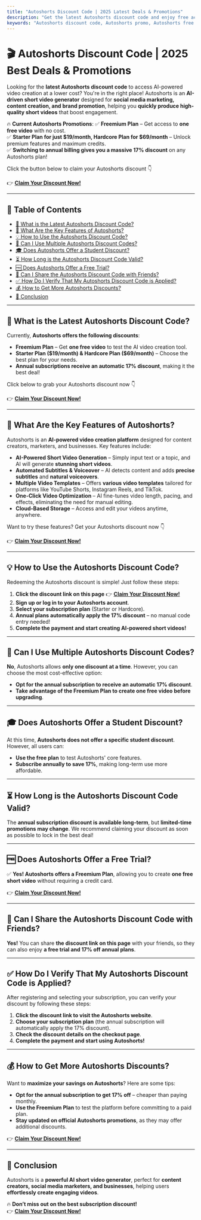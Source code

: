 ```yaml
---
title: "Autoshorts Discount Code | 2025 Latest Deals & Promotions"
description: "Get the latest Autoshorts discount code and enjoy free access plus up to 17% off annual subscriptions! Click the link on this page to register, and the discount will be automatically applied to your account."
keywords: "Autoshorts discount code, Autoshorts promo, Autoshorts free trial, Autoshorts subscription, Autoshorts coupon"
---
```


# 🎬 Autoshorts Discount Code | 2025 Best Deals & Promotions

Looking for the **latest Autoshorts discount code** to access AI-powered video creation at a lower cost? You're in the right place! Autoshorts is an **AI-driven short video generator** designed for **social media marketing, content creation, and brand promotion**, helping you **quickly produce high-quality short videos** that boost engagement.

🔥 **Current Autoshorts Promotions**:
✅ **Freemium Plan** – Get access to **one free video** with no cost.  
✅ **Starter Plan for just $19/month, Hardcore Plan for $69/month** – Unlock premium features and maximum credits.  
✅ **Switching to annual billing gives you a massive 17% discount** on any Autoshorts plan!  

Click the button below to claim your Autoshorts discount 👇  

👉 **[Claim Your Discount Now!](https://bit.ly/40cvngD)**  

---

## 📌 Table of Contents
- [🔖 What is the Latest Autoshorts Discount Code?](#-what-is-the-latest-autoshorts-discount-code)
- [🎥 What Are the Key Features of Autoshorts?](#-what-are-the-key-features-of-autoshorts)
- [💡 How to Use the Autoshorts Discount Code?](#-how-to-use-the-autoshorts-discount-code)
- [🔢 Can I Use Multiple Autoshorts Discount Codes?](#-can-i-use-multiple-autoshorts-discount-codes)
- [🎓 Does Autoshorts Offer a Student Discount?](#-does-autoshorts-offer-a-student-discount)
- [⏳ How Long is the Autoshorts Discount Code Valid?](#-how-long-is-the-autoshorts-discount-code-valid)
- [🆓 Does Autoshorts Offer a Free Trial?](#-does-autoshorts-offer-a-free-trial)
- [👥 Can I Share the Autoshorts Discount Code with Friends?](#-can-i-share-the-autoshorts-discount-code-with-friends)
- [✅ How Do I Verify That My Autoshorts Discount Code is Applied?](#-how-do-i-verify-that-my-autoshorts-discount-code-is-applied)
- [💰 How to Get More Autoshorts Discounts?](#-how-to-get-more-autoshorts-discounts)
- [🏁 Conclusion](#-conclusion)

---

## 🔖 What is the Latest Autoshorts Discount Code?

Currently, **Autoshorts offers the following discounts**:
- **Freemium Plan** – Get **one free video** to test the AI video creation tool.  
- **Starter Plan ($19/month) & Hardcore Plan ($69/month)** – Choose the best plan for your needs.  
- **Annual subscriptions receive an automatic 17% discount**, making it the best deal!  

Click below to grab your Autoshorts discount now 👇  

👉 **[Claim Your Discount Now!](https://bit.ly/40cvngD)**  

---

## 🎥 What Are the Key Features of Autoshorts?

Autoshorts is an **AI-powered video creation platform** designed for content creators, marketers, and businesses. Key features include:

- **AI-Powered Short Video Generation** – Simply input text or a topic, and AI will generate **stunning short videos**.  
- **Automated Subtitles & Voiceover** – AI detects content and adds **precise subtitles** and **natural voiceovers**.  
- **Multiple Video Templates** – Offers **various video templates** tailored for platforms like YouTube Shorts, Instagram Reels, and TikTok.  
- **One-Click Video Optimization** – AI fine-tunes video length, pacing, and effects, eliminating the need for manual editing.  
- **Cloud-Based Storage** – Access and edit your videos anytime, anywhere.  

Want to try these features? Get your Autoshorts discount now 👇  

👉 **[Claim Your Discount Now!](https://bit.ly/40cvngD)**  

---

## 💡 How to Use the Autoshorts Discount Code?

Redeeming the Autoshorts discount is simple! Just follow these steps:

1. **Click the discount link on this page** 👉 **[Claim Your Discount Now!](https://bit.ly/40cvngD)**  
2. **Sign up or log in to your Autoshorts account**.  
3. **Select your subscription plan** (Starter or Hardcore).  
4. **Annual plans automatically apply the 17% discount** – no manual code entry needed!  
5. **Complete the payment and start creating AI-powered short videos!**  

---

## 🔢 Can I Use Multiple Autoshorts Discount Codes?

**No**, Autoshorts allows **only one discount at a time**. However, you can choose the most cost-effective option:
- **Opt for the annual subscription to receive an automatic 17% discount**.  
- **Take advantage of the Freemium Plan to create one free video before upgrading**.  

---

## 🎓 Does Autoshorts Offer a Student Discount?

At this time, **Autoshorts does not offer a specific student discount**. However, all users can:
- **Use the free plan** to test Autoshorts' core features.  
- **Subscribe annually to save 17%**, making long-term use more affordable.  

---

## ⏳ How Long is the Autoshorts Discount Code Valid?

The **annual subscription discount is available long-term**, but **limited-time promotions may change**. We recommend claiming your discount as soon as possible to lock in the best deal!  

---

## 🆓 Does Autoshorts Offer a Free Trial?

✅ **Yes! Autoshorts offers a Freemium Plan**, allowing you to create **one free short video** without requiring a credit card.  

👉 **[Claim Your Discount Now!](https://bit.ly/40cvngD)**  

---

## 👥 Can I Share the Autoshorts Discount Code with Friends?

**Yes!** You can share **the discount link on this page** with your friends, so they can also enjoy **a free trial and 17% off annual plans**.  

---

## ✅ How Do I Verify That My Autoshorts Discount Code is Applied?

After registering and selecting your subscription, you can verify your discount by following these steps:
1. **Click the discount link to visit the Autoshorts website**.  
2. **Choose your subscription plan** (the annual subscription will automatically apply the 17% discount).  
3. **Check the discount details on the checkout page**.  
4. **Complete the payment and start using Autoshorts!**  

---

## 💰 How to Get More Autoshorts Discounts?

Want to **maximize your savings on Autoshorts**? Here are some tips:
- **Opt for the annual subscription to get 17% off** – cheaper than paying monthly.  
- **Use the Freemium Plan** to test the platform before committing to a paid plan.  
- **Stay updated on official Autoshorts promotions**, as they may offer additional discounts.  

👉 **[Claim Your Discount Now!](https://bit.ly/40cvngD)**  

---

## 🏁 Conclusion

Autoshorts is a **powerful AI short video generator**, perfect for **content creators, social media marketers, and businesses**, helping users **effortlessly create engaging videos**.  

🔥 **Don’t miss out on the best subscription discount!**  
👉 **[Claim Your Discount Now!](https://bit.ly/40cvngD)**  
